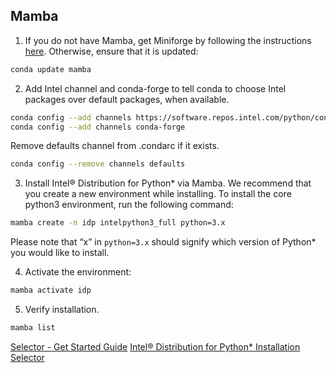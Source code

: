 ## Mamba
1.	If you do not have Mamba, get Miniforge by following the instructions [here](https://github.com/conda-forge/miniforge?tab=readme-ov-file#install). Otherwise, ensure that it is updated:
```bash
conda update mamba
```
2.	Add Intel channel and conda-forge to tell conda to choose Intel packages over default packages, when available.
```bash
conda config --add channels https://software.repos.intel.com/python/conda/
conda config --add channels conda-forge
```
Remove defaults channel from .condarc if it exists.
```bash
conda config --remove channels defaults
```
3.	Install Intel® Distribution for Python* via Mamba. We recommend that you create a new environment while installing. To install the core python3 environment, run the following command: 
```bash
mamba create -n idp intelpython3_full python=3.x
```
Please note that “x” in `python=3.x` should signify which version of Python* you would like to install. 

4.	Activate the environment: 
```bash
mamba activate idp
```
5.	Verify installation.
```bash
mamba list	
```

[Selector - Get Started Guide](https://github.com/raistefintel/intelpython.github.io/blob/master/docs/source/IDP_GSG.md)
[Intel® Distribution for Python* Installation Selector](https://www.intel.com/content/www/us/en/developer/tools/oneapi/distribution-python-download.html)